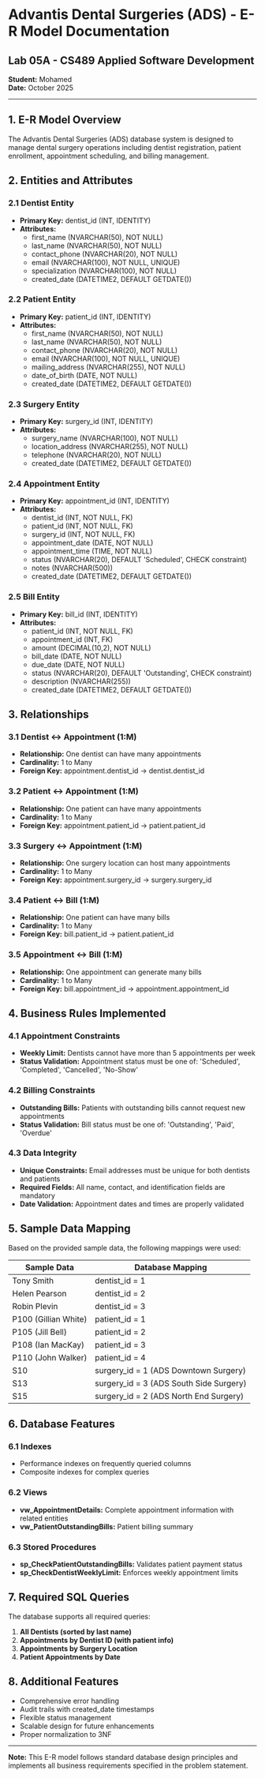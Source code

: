 # Advantis Dental Surgeries (ADS) - E-R Model Documentation

## Lab 05A - CS489 Applied Software Development
**Student:** Mohamed  
**Date:** October 2025

---

## 1. E-R Model Overview

The Advantis Dental Surgeries (ADS) database system is designed to manage dental surgery operations including dentist registration, patient enrollment, appointment scheduling, and billing management.

## 2. Entities and Attributes

### 2.1 Dentist Entity
- **Primary Key:** dentist_id (INT, IDENTITY)
- **Attributes:**
  - first_name (NVARCHAR(50), NOT NULL)
  - last_name (NVARCHAR(50), NOT NULL)
  - contact_phone (NVARCHAR(20), NOT NULL)
  - email (NVARCHAR(100), NOT NULL, UNIQUE)
  - specialization (NVARCHAR(100), NOT NULL)
  - created_date (DATETIME2, DEFAULT GETDATE())

### 2.2 Patient Entity
- **Primary Key:** patient_id (INT, IDENTITY)
- **Attributes:**
  - first_name (NVARCHAR(50), NOT NULL)
  - last_name (NVARCHAR(50), NOT NULL)
  - contact_phone (NVARCHAR(20), NOT NULL)
  - email (NVARCHAR(100), NOT NULL, UNIQUE)
  - mailing_address (NVARCHAR(255), NOT NULL)
  - date_of_birth (DATE, NOT NULL)
  - created_date (DATETIME2, DEFAULT GETDATE())

### 2.3 Surgery Entity
- **Primary Key:** surgery_id (INT, IDENTITY)
- **Attributes:**
  - surgery_name (NVARCHAR(100), NOT NULL)
  - location_address (NVARCHAR(255), NOT NULL)
  - telephone (NVARCHAR(20), NOT NULL)
  - created_date (DATETIME2, DEFAULT GETDATE())

### 2.4 Appointment Entity
- **Primary Key:** appointment_id (INT, IDENTITY)
- **Attributes:**
  - dentist_id (INT, NOT NULL, FK)
  - patient_id (INT, NOT NULL, FK)
  - surgery_id (INT, NOT NULL, FK)
  - appointment_date (DATE, NOT NULL)
  - appointment_time (TIME, NOT NULL)
  - status (NVARCHAR(20), DEFAULT 'Scheduled', CHECK constraint)
  - notes (NVARCHAR(500))
  - created_date (DATETIME2, DEFAULT GETDATE())

### 2.5 Bill Entity
- **Primary Key:** bill_id (INT, IDENTITY)
- **Attributes:**
  - patient_id (INT, NOT NULL, FK)
  - appointment_id (INT, FK)
  - amount (DECIMAL(10,2), NOT NULL)
  - bill_date (DATE, NOT NULL)
  - due_date (DATE, NOT NULL)
  - status (NVARCHAR(20), DEFAULT 'Outstanding', CHECK constraint)
  - description (NVARCHAR(255))
  - created_date (DATETIME2, DEFAULT GETDATE())

## 3. Relationships

### 3.1 Dentist ↔ Appointment (1:M)
- **Relationship:** One dentist can have many appointments
- **Cardinality:** 1 to Many
- **Foreign Key:** appointment.dentist_id → dentist.dentist_id

### 3.2 Patient ↔ Appointment (1:M)
- **Relationship:** One patient can have many appointments
- **Cardinality:** 1 to Many
- **Foreign Key:** appointment.patient_id → patient.patient_id

### 3.3 Surgery ↔ Appointment (1:M)
- **Relationship:** One surgery location can host many appointments
- **Cardinality:** 1 to Many
- **Foreign Key:** appointment.surgery_id → surgery.surgery_id

### 3.4 Patient ↔ Bill (1:M)
- **Relationship:** One patient can have many bills
- **Cardinality:** 1 to Many
- **Foreign Key:** bill.patient_id → patient.patient_id

### 3.5 Appointment ↔ Bill (1:M)
- **Relationship:** One appointment can generate many bills
- **Cardinality:** 1 to Many
- **Foreign Key:** bill.appointment_id → appointment.appointment_id

## 4. Business Rules Implemented

### 4.1 Appointment Constraints
- **Weekly Limit:** Dentists cannot have more than 5 appointments per week
- **Status Validation:** Appointment status must be one of: 'Scheduled', 'Completed', 'Cancelled', 'No-Show'

### 4.2 Billing Constraints
- **Outstanding Bills:** Patients with outstanding bills cannot request new appointments
- **Status Validation:** Bill status must be one of: 'Outstanding', 'Paid', 'Overdue'

### 4.3 Data Integrity
- **Unique Constraints:** Email addresses must be unique for both dentists and patients
- **Required Fields:** All name, contact, and identification fields are mandatory
- **Date Validation:** Appointment dates and times are properly validated

## 5. Sample Data Mapping

Based on the provided sample data, the following mappings were used:

| Sample Data | Database Mapping |
|-------------|------------------|
| Tony Smith | dentist_id = 1 |
| Helen Pearson | dentist_id = 2 |
| Robin Plevin | dentist_id = 3 |
| P100 (Gillian White) | patient_id = 1 |
| P105 (Jill Bell) | patient_id = 2 |
| P108 (Ian MacKay) | patient_id = 3 |
| P110 (John Walker) | patient_id = 4 |
| S10 | surgery_id = 1 (ADS Downtown Surgery) |
| S13 | surgery_id = 3 (ADS South Side Surgery) |
| S15 | surgery_id = 2 (ADS North End Surgery) |

## 6. Database Features

### 6.1 Indexes
- Performance indexes on frequently queried columns
- Composite indexes for complex queries

### 6.2 Views
- **vw_AppointmentDetails:** Complete appointment information with related entities
- **vw_PatientOutstandingBills:** Patient billing summary

### 6.3 Stored Procedures
- **sp_CheckPatientOutstandingBills:** Validates patient payment status
- **sp_CheckDentistWeeklyLimit:** Enforces weekly appointment limits

## 7. Required SQL Queries

The database supports all required queries:

1. **All Dentists (sorted by last name)**
2. **Appointments by Dentist ID (with patient info)**
3. **Appointments by Surgery Location**
4. **Patient Appointments by Date**

## 8. Additional Features

- Comprehensive error handling
- Audit trails with created_date timestamps
- Flexible status management
- Scalable design for future enhancements
- Proper normalization to 3NF

---

**Note:** This E-R model follows standard database design principles and implements all business requirements specified in the problem statement.
